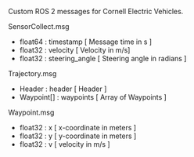 Custom ROS 2 messages for Cornell Electric Vehicles.

SensorCollect.msg
 - float64 : timestamp      [ Message time in s ]
 - float32 : velocity       [ Velocity in m/s]
 - float32 : steering_angle [ Steering angle in radians ]

Trajectory.msg
 - Header     : header       [ Header ]
 - Waypoint[] : waypoints    [ Array of Waypoints ]

Waypoint.msg
 - float32 : x    [ x-coordinate in meters ]
 - float32 : y    [ y-coordinate in meters ]
 - float32 : v    [ velocity in m/s ]
 